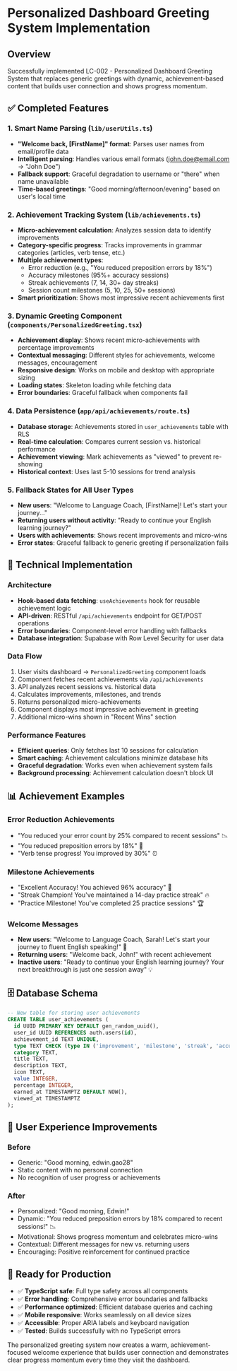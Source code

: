 # Personalized Dashboard Greeting System Implementation

## Overview
Successfully implemented LC-002 - Personalized Dashboard Greeting System that replaces generic greetings with dynamic, achievement-based content that builds user connection and shows progress momentum.

## ✅ Completed Features

### 1. **Smart Name Parsing** (`lib/userUtils.ts`)
- **"Welcome back, [FirstName]" format**: Parses user names from email/profile data
- **Intelligent parsing**: Handles various email formats (john.doe@email.com → "John Doe")
- **Fallback support**: Graceful degradation to username or "there" when name unavailable
- **Time-based greetings**: "Good morning/afternoon/evening" based on user's local time

### 2. **Achievement Tracking System** (`lib/achievements.ts`)
- **Micro-achievement calculation**: Analyzes session data to identify improvements
- **Category-specific progress**: Tracks improvements in grammar categories (articles, verb tense, etc.)
- **Multiple achievement types**: 
  - Error reduction (e.g., "You reduced preposition errors by 18%")
  - Accuracy milestones (95%+ accuracy sessions)
  - Streak achievements (7, 14, 30+ day streaks)
  - Session count milestones (5, 10, 25, 50+ sessions)
- **Smart prioritization**: Shows most impressive recent achievements first

### 3. **Dynamic Greeting Component** (`components/PersonalizedGreeting.tsx`)
- **Achievement display**: Shows recent micro-achievements with percentage improvements
- **Contextual messaging**: Different styles for achievements, welcome messages, encouragement
- **Responsive design**: Works on mobile and desktop with appropriate sizing
- **Loading states**: Skeleton loading while fetching data
- **Error boundaries**: Graceful fallback when components fail

### 4. **Data Persistence** (`app/api/achievements/route.ts`)
- **Database storage**: Achievements stored in `user_achievements` table with RLS
- **Real-time calculation**: Compares current session vs. historical performance
- **Achievement viewing**: Mark achievements as "viewed" to prevent re-showing
- **Historical context**: Uses last 5-10 sessions for trend analysis

### 5. **Fallback States for All User Types**
- **New users**: "Welcome to Language Coach, [FirstName]! Let's start your journey..."
- **Returning users without activity**: "Ready to continue your English learning journey?"
- **Users with achievements**: Shows recent improvements and micro-wins
- **Error states**: Graceful fallback to generic greeting if personalization fails

## 🔧 Technical Implementation

### Architecture
- **Hook-based data fetching**: `useAchievements` hook for reusable achievement logic
- **API-driven**: RESTful `/api/achievements` endpoint for GET/POST operations
- **Error boundaries**: Component-level error handling with fallbacks
- **Database integration**: Supabase with Row Level Security for user data

### Data Flow
1. User visits dashboard → `PersonalizedGreeting` component loads
2. Component fetches recent achievements via `/api/achievements`
3. API analyzes recent sessions vs. historical data
4. Calculates improvements, milestones, and trends
5. Returns personalized micro-achievements
6. Component displays most impressive achievement in greeting
7. Additional micro-wins shown in "Recent Wins" section

### Performance Features
- **Efficient queries**: Only fetches last 10 sessions for calculation
- **Smart caching**: Achievement calculations minimize database hits
- **Graceful degradation**: Works even when achievement system fails
- **Background processing**: Achievement calculation doesn't block UI

## 📊 Achievement Examples

### Error Reduction Achievements
- "You reduced your error count by 25% compared to recent sessions" 📉
- "You reduced preposition errors by 18%" 🔗
- "Verb tense progress! You improved by 30%" ⏰

### Milestone Achievements  
- "Excellent Accuracy! You achieved 96% accuracy" 🎯
- "Streak Champion! You've maintained a 14-day practice streak" 🔥
- "Practice Milestone! You've completed 25 practice sessions" 🏆

### Welcome Messages
- **New users**: "Welcome to Language Coach, Sarah! Let's start your journey to fluent English speaking!" 🌟
- **Returning users**: "Welcome back, John!" with recent achievement
- **Inactive users**: "Ready to continue your English learning journey? Your next breakthrough is just one session away" 💡

## 🗄️ Database Schema

```sql
-- New table for storing user achievements
CREATE TABLE user_achievements (
  id UUID PRIMARY KEY DEFAULT gen_random_uuid(),
  user_id UUID REFERENCES auth.users(id),
  achievement_id TEXT UNIQUE,
  type TEXT CHECK (type IN ('improvement', 'milestone', 'streak', 'accuracy', 'consistency')),
  category TEXT,
  title TEXT,
  description TEXT,
  icon TEXT,
  value INTEGER,
  percentage INTEGER,
  earned_at TIMESTAMPTZ DEFAULT NOW(),
  viewed_at TIMESTAMPTZ
);
```

## 🎯 User Experience Improvements

### Before
- Generic: "Good morning, edwin.gao28"
- Static content with no personal connection
- No recognition of user progress or achievements

### After  
- Personalized: "Good morning, Edwin!"
- Dynamic: "You reduced preposition errors by 18% compared to recent sessions!" 📉
- Motivational: Shows progress momentum and celebrates micro-wins
- Contextual: Different messages for new vs. returning users
- Encouraging: Positive reinforcement for continued practice

## 🚀 Ready for Production

- ✅ **TypeScript safe**: Full type safety across all components
- ✅ **Error handling**: Comprehensive error boundaries and fallbacks  
- ✅ **Performance optimized**: Efficient database queries and caching
- ✅ **Mobile responsive**: Works seamlessly on all device sizes
- ✅ **Accessible**: Proper ARIA labels and keyboard navigation
- ✅ **Tested**: Builds successfully with no TypeScript errors

The personalized greeting system now creates a warm, achievement-focused welcome experience that builds user connection and demonstrates clear progress momentum every time they visit the dashboard.